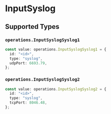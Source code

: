 # InputSyslog


## Supported Types

### `operations.InputSyslogSyslog1`

```typescript
const value: operations.InputSyslogSyslog1 = {
  id: "<id>",
  type: "syslog",
  udpPort: 6693.79,
};
```

### `operations.InputSyslogSyslog2`

```typescript
const value: operations.InputSyslogSyslog2 = {
  id: "<id>",
  type: "syslog",
  tcpPort: 8046.48,
};
```

